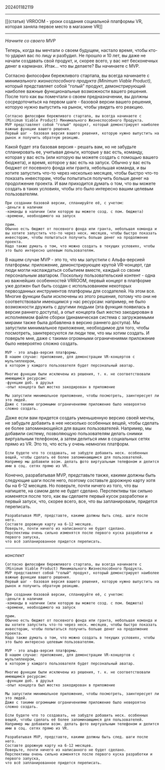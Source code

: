 202401182119
***
[[(статья) VRROOM - уроки создания социальной платформы VR, которая заняла первое место в магазине VR]]
***
*Начните со своего MVP*

Теперь, когда вы мечтали о своем будущем, настало время, чтобы кто-то ударил вас по лицу и разбудил. Не прошло и 10 лет, вы даже не начали создавать свой продукт, и, скорее всего, у вас нет бесконечных денег в карманах. Итак... что вы делаете? Вы начинаете с MVP.

Согласно философии бережливого стартапа, вы всегда начинаете с *минимального жизнеспособного продукта (Minimum Viable Product)*, который представляет собой "голый" продукт, демонстрирующий наиболее важные функциональные возможности вашего решения. После того как вы помечтали о своем предназначении, вы должны сосредоточиться на первом шаге - базовой версии вашего решения, которую нужно выпустить на рынок, чтобы увидеть его реакцию.

```
Согласно философии бережливого стартапа, вы всегда начинаете с (Minimum Viable Product) Минимального Жизнеспособного Продукта.
MVP представляет собой "голый" продукт, который демонстрирует наиболее важные функции вашего решения.
Первый шаг - базовая версия вашего решения, которую нужно выпустить на рынок и получить обратную реакцию.
```

Какой будет эта базовая версия - решать вам, но не забудьте спланировать ее, учитывая деньги, которые у вас есть, команду, которая у вас есть (или которую вы можете создать с помощью вашего бюджета), и время, которое у вас есть на запуск. Обычно у вас есть бюджет от посевного фонда или гранта, небольшая команда, и вы хотите запустить что-то через несколько месяцев, чтобы быстро что-то показать инвесторам, чтобы попытаться получить больше денег на продолжение проекта. И вам приходится думать о том, что вы можете создать в таких условиях, чтобы это было интересно вашим целевым пользователям.

```
При создании базовой версии, спланируйте её, с учетом: 
-деньги в наличии
-команды в наличии (или которую вы можете созд. с пом. бюджета) 
-времени, необходимого на запуск

прим.
Обычно есть бюджет от посевного фонда или гранта, небольшая команда и вы хотите запустить что-то через неск. месяцев, чтобы быстро показать инвесторам, чтобы попытаться получить больше денег на продолжение проекта.
Надо также думать о том, что можно создать в текущих условиях, чтобы это было интересно целевым пользователям.
```

В нашем случае MVP - это то, что мы запустили с Альфа-версией платформы: приложение, демонстрирующее крутой VR-концерт, где люди могли наслаждаться событием вместе, каждый со своим персональным аватаром. Поскольку пользовательский контент - одна из важнейших особенностей VRROOM, первый концерт в платформе уже должен был быть создан с использованием некоторых первозданных инструментов платформы для создателей. На этом все. Многие функции были исключены из этого решения, потому что они не соответствовали имеющимся у нас ресурсам: например, не было возможности дружить с другими людьми (эта функция появилась в версии раннего доступа), а опыт концерта был жестко закодирован в исполняемом файле сборки (динамическая система с загружаемыми мирами также была добавлена в версию раннего доступа). Мы запустили минимальное приложение, необходимое для того, чтобы посмотреть, заинтересуются ли люди тем, что мы хотим создать. И поверьте мне, даже с такими огромными ограничениями приложение было невероятно сложно создать.

```
MVP - это альфа-версия платформы.
В нашем случае: приложение, для демонстрации VR-концертов с мультиплеером, 
в котором у каждого пользователя будет персональный аватар.

Многие функции были исключены из решения, т. к. не соответствовали имеющимся ресурсам:
-функции доб. в друзья
-опыт концерта был жестко закодирован в приложение

Мы запустили минимальное приложение, чтобы посмотреть, заинтересует ли это людей.
Даже с такими огромными ограничениями приложение было невероятно сложно создать.
```

Даже если вам придется создать уменьшенную версию своей мечты, не забудьте добавить в нее несколько особенных вещей, чтобы сделать ее более запоминающейся для ваших пользователей. Например, мы добавили систему, позволяющую пользователям делать снимки виртуальным телефоном, а затем делиться ими в социальных сетях прямо из VR. Это то, что есть у очень немногих платформ.

```
Если будете что то создавать, не забудте добавить неск. особенных вещей, чтобы сделать её более запоминающимся для пользователей.
Например мы добавили возм. делать фото виртуальным телефоном и делится ими в соц. сетях прямо из VR.
```

Конечно, разрабатывая MVP, представьте также, какими должны быть следующие шаги после него, поэтому составьте дорожную карту хотя бы на 6-12 месяцев. Но поверьте, почти ничего из того, что вы напишете, на самом деле не будет сделано. Перспективы так сильно изменятся после того, как вы сделаете первый кусок разработки и первый запуск, что, скорее всего, все, что вы запланировали, придется переписать.

```
Разрабатывая MVP, представте, какими должны быть след. шаги после него.
Составте дорожную карту на 6-12 месяцев.
Поверьте, почти ничего из написанного не будет сделано.
Перспективы очень сильно изменятся после первого куска разработки и первого запуска, 
что всё запланированное придется переписать.
```

***

*конспект*
```
Согласно философии бережливого стартапа, вы всегда начинаете с (Minimum Viable Product) Минимального Жизнеспособного Продукта.
MVP представляет собой "голый" продукт, который демонстрирует наиболее важные функции вашего решения.
Первый шаг - базовая версия вашего решения, которую нужно выпустить на рынок и получить обратную реакцию.

При создании базовой версии, спланируйте её, с учетом: 
-деньги в наличии
-команды в наличии (или которую вы можете созд. с пом. бюджета) 
-времени, необходимого на запуск

прим.
Обычно есть бюджет от посевного фонда или гранта, небольшая команда и вы хотите запустить что-то через неск. месяцев, чтобы быстро показать инвесторам, чтобы попытаться получить больше денег на продолжение проекта.
Надо также думать о том, что можно создать в текущих условиях, чтобы это было интересно целевым пользователям.

MVP - это альфа-версия платформы.
В нашем случае: приложение, для демонстрации VR-концертов с мультиплеером, 
в котором у каждого пользователя будет персональный аватар.

Многие функции были исключены из решения, т. к. не соответствовали имеющимся ресурсам:
-функции доб. в друзья
-опыт концерта был жестко закодирован в приложение

Мы запустили минимальное приложение, чтобы посмотреть, заинтересует ли это людей.
Даже с такими огромными ограничениями приложение было невероятно сложно создать.

Если будете что то создавать, не забудте добавить неск. особенных вещей, чтобы сделать её более запоминающимся для пользователей.
Например мы добавили возм. делать фото виртуальным телефоном и делится ими в соц. сетях прямо из VR.

Разрабатывая MVP, представте, какими должны быть след. шаги после него.
Составте дорожную карту на 6-12 месяцев.
Поверьте, почти ничего из написанного не будет сделано.
Перспективы очень сильно изменятся после первого куска разработки и первого запуска, 
что всё запланированное придется переписать.
```